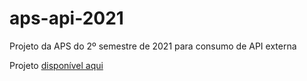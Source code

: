 # aps-api-2021
Projeto da APS do 2º semestre de 2021 para consumo de API externa

Projeto [disponível aqui](https://aps-api-front.herokuapp.com/)
